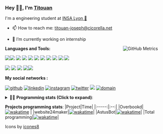 <!--
**titouan-joseph/titouan-joseph** is a ✨ _special_ ✨ repository because its `README.md` (this file) appears on your GitHub profile.

Here are some ideas to get you started:

- 🔭 I’m currently working on ...
- 🌱 I’m currently learning ...
- 👯 I’m looking to collaborate on ...
- 🤔 I’m looking for help with ...
- 💬 Ask me about ...
- 📫 How to reach me: ...
- 😄 Pronouns: ...
- ⚡ Fun fact: ...
-->

### Hey 👋🏽, I'm [Titouan](https://github.com/Titouan-Joseph) 

I'm a engineering student at  [INSA Lyon 🦏](https://www.insa-lyon.fr/en/)

- 📫 How to reach me: [titouan-joseph@cicorella.net](mailto:titouan-joseph@cicorella.net)
- 🔭 I’m currently working on internship


  <img align="right" alt="GitHub Metrics" src="https://metrics.lecoq.io/titouan-joseph" />

**Languages and Tools:**

[<img src="https://img.icons8.com/color/48/000000/python.png"/>]()[<img src="https://img.icons8.com/color/48/000000/java-coffee-cup-logo.png"/>]() [<img src="https://img.icons8.com/color/48/000000/c-programming.png"/>]() [<img src="https://img.icons8.com/color/48/000000/javascript.png"/>]() [<img src="https://img.icons8.com/color/48/000000/selenium-test-automation.png"/>]() [<img src="https://img.icons8.com/color/48/000000/git.png"/>]() [<img src="https://img.icons8.com/color/48/000000/console.png"/>]() [<img src="https://img.icons8.com/color/48/000000/android-os.png"/>]() [<img src="https://img.icons8.com/color/48/000000/pycharm.png"/>]() [<img src="https://img.icons8.com/color/48/000000/virtualbox.png"/>]() [<img src="https://img.icons8.com/color/48/000000/windows-10.png"/>]()

[<img src="https://img.icons8.com/color/48/000000/linux.png"/>]() [<img src="https://img.icons8.com/color/48/000000/nginx.png"/>]() [<img src="https://img.icons8.com/color/48/000000/raspberry-pi.png"/>]() [<img src="https://img.icons8.com/color/48/000000/docker.png"/>]()[<img src="https://img.icons8.com/color/48/000000/visual-studio-code-2019.png"/>]()

**My social networks :**

[<img src='https://img.icons8.com/fluent/48/000000/github.png' alt="github">](https://github.com/titouan-joseph)  [<img src='https://img.icons8.com/color/48/000000/linkedin.png' alt='linkedin'>](https://www.linkedin.com/in/titouan-joseph-revol/)  [<img src='https://img.icons8.com/color/48/000000/instagram-new.png' alt='instagram'>](https://www.instagram.com/tit_ci/)  [<img src='https://img.icons8.com/color/48/000000/twitter.png' alt='twitter'>](https://twitter.com/tit_ci) [<img src="https://img.icons8.com/color/48/000000/facebook.png"/>](https://www.facebook.com/titre01) [<img src="https://img.icons8.com/fluent/48/000000/domain.png" alt="domain"/>](https://titouan-joseph.cicorella.net)

<details>
 <summary>👨‍💻 <b>Programming stats (Click to expand)</b>: </summary>
<!--START_SECTION:waka-->
![Code Time](http://img.shields.io/badge/Code%20Time-939%20hrs%203%20mins-blue)

**🐱 My GitHub Data** 

> 🏆 215 Contributions in the Year 2022
 > 
> 📦 90.2 kB Used in GitHub's Storage 
 > 
> 🚫 Not Opted to Hire
 > 
> 📜 31 Public Repositories 
 > 
> 🔑 2 Private Repositories  
 > 
**I'm a Night 🦉** 

```text
🌞 Morning    93 commits     ████░░░░░░░░░░░░░░░░░░░░░   15.66% 
🌆 Daytime    181 commits    ███████░░░░░░░░░░░░░░░░░░   30.47% 
🌃 Evening    288 commits    ████████████░░░░░░░░░░░░░   48.48% 
🌙 Night      32 commits     █░░░░░░░░░░░░░░░░░░░░░░░░   5.39%

```
📅 **I'm Most Productive on Tuesday** 

```text
Monday       100 commits    ████░░░░░░░░░░░░░░░░░░░░░   16.84% 
Tuesday      143 commits    ██████░░░░░░░░░░░░░░░░░░░   24.07% 
Wednesday    118 commits    █████░░░░░░░░░░░░░░░░░░░░   19.87% 
Thursday     67 commits     ██░░░░░░░░░░░░░░░░░░░░░░░   11.28% 
Friday       48 commits     ██░░░░░░░░░░░░░░░░░░░░░░░   8.08% 
Saturday     55 commits     ██░░░░░░░░░░░░░░░░░░░░░░░   9.26% 
Sunday       63 commits     ██░░░░░░░░░░░░░░░░░░░░░░░   10.61%

```


📊 **This Week I Spent My Time On** 

```text
⌚︎ Time Zone: Europe/Paris

💬 Programming Languages: 
Other                    2 hrs               ████████░░░░░░░░░░░░░░░░░   33.48% 
YAML                     1 hr 5 mins         ████░░░░░░░░░░░░░░░░░░░░░   18.04% 
Markdown                 1 hr 1 min          ████░░░░░░░░░░░░░░░░░░░░░   17.1% 
Bash                     57 mins             ████░░░░░░░░░░░░░░░░░░░░░   15.98% 
JSON                     26 mins             █░░░░░░░░░░░░░░░░░░░░░░░░   7.48%

🔥 Editors: 
VS Code                  3 hrs 41 mins       ███████████████░░░░░░░░░░   61.47% 
Bash                     2 hrs 18 mins       █████████░░░░░░░░░░░░░░░░   38.53%

🐱‍💻 Projects: 
overbookd-mono           4 hrs 29 mins       ██████████████████░░░░░░░   74.85% 
tldr                     1 hr 13 mins        █████░░░░░░░░░░░░░░░░░░░░   20.34% 
Terminal                 17 mins             █░░░░░░░░░░░░░░░░░░░░░░░░   4.81%

💻 Operating System: 
Linux                    6 hrs               █████████████████████████   100.0%

```

**I Mostly Code in Python** 

```text
Python                   19 repos            ██████████████░░░░░░░░░░░   55.88% 
JavaScript               4 repos             ███░░░░░░░░░░░░░░░░░░░░░░   11.76% 
HTML                     2 repos             █░░░░░░░░░░░░░░░░░░░░░░░░   5.88% 
C                        2 repos             █░░░░░░░░░░░░░░░░░░░░░░░░   5.88% 
MATLAB                   2 repos             █░░░░░░░░░░░░░░░░░░░░░░░░   5.88%

```



 Last Updated on 26/09/2022 14:23:34 UTC
<!--END_SECTION:waka-->

</details>

<b>Projects programming stats</b>:
|Project|Time|
|:-----:|:--:|
|Overbookd| [![wakatime](https://wakatime.com/badge/user/07f10887-f0d8-43c1-b329-d19c27059283/project/d8c55d07-5b66-4500-8928-c8628ca2fc78.svg)](https://wakatime.com/badge/user/07f10887-f0d8-43c1-b329-d19c27059283/project/d8c55d07-5b66-4500-8928-c8628ca2fc78) |
|website24maker|[![wakatime](https://wakatime.com/badge/user/07f10887-f0d8-43c1-b329-d19c27059283/project/0d2d9294-0be7-4646-9c4f-7169f120f4e7.svg)](https://wakatime.com/badge/user/07f10887-f0d8-43c1-b329-d19c27059283/project/0d2d9294-0be7-4646-9c4f-7169f120f4e7)|
|AstusBot|[![wakatime](https://wakatime.com/badge/user/07f10887-f0d8-43c1-b329-d19c27059283/project/e6f09298-a37c-4761-b8d4-5ec7312fd79f.svg)](https://wakatime.com/badge/user/07f10887-f0d8-43c1-b329-d19c27059283/project/e6f09298-a37c-4761-b8d4-5ec7312fd79f)|
|Total programming|[![wakatime](https://wakatime.com/badge/user/07f10887-f0d8-43c1-b329-d19c27059283.svg)](https://wakatime.com/@07f10887-f0d8-43c1-b329-d19c27059283)|

Icons by [icones8](https://icones8.fr/)
